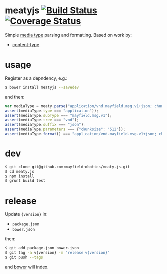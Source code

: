 # meatyjs [![Build Status](https://travis-ci.org/mayfieldrobotics/meatyjs.svg)](https://travis-ci.org/mayfieldrobotics/meatyjs) [![Coverage Status](https://coveralls.io/repos/mayfieldrobotics/meatyjs/badge.svg?branch=master)](https://coveralls.io/r/mayfieldrobotics/meatyjs?branch=master)

Simple [media type](https://tools.ietf.org/html/rfc6838) parsing and formatting. Based on work by:

* [content-type](https://github.com/jshttp/content-type)

# usage

Register as a depndency, e.g.:

```bash
$ bower install meatyjs --savedev
```

and then:

```javascript
var mediaType = meaty.parse("application/vnd.mayfield.msg.v1+json; chunksize=512");
assert(mediaType.type === "application"));
assert(mediaType.subType === "mayfield.msg.v1");
assert(mediaType.tree === "vnd");
assert(mediaType.suffix === "json");
assert(mediaType.parameters === {"chunksize": "512"});
assert(mediaType.format() === "application/vnd.mayfield.msg.v1+json; chunksize=512");
```

# dev

```bash
$ git clone git@github.com:mayfieldrobotics/meaty.js.git
$ cd meaty.js
$ npm install
$ grunt build test
```

# release

Update `{version}` in:

* `package.json`
* `bower.json`

then:

``` bash
$ git add package.json bower.json
$ git tag -a v{version} -m "release v{version}"
$ git push --tags
```

and [bower](http://bower.io/search/?q=meaty.js) will index.
